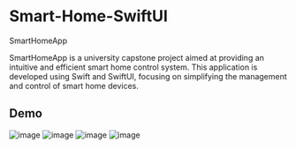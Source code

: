 # Smart-Home-SwiftUI
SmartHomeApp

SmartHomeApp is a university capstone project aimed at providing an intuitive and efficient smart home control system. This application is developed using Swift and SwiftUI, focusing on simplifying the management and control of smart home devices.

## Demo
![image](https://github.com/user-attachments/assets/e80ff836-3dbc-4450-a0c9-178a50c7f07c)
![image](https://github.com/user-attachments/assets/b166de8d-9cd9-4be5-b33e-f17f71f74181)
![image](https://github.com/user-attachments/assets/a97def96-4859-4c35-a8ad-c3ccb5cf0c82)
![image](https://github.com/user-attachments/assets/3b5c45dc-dde5-4128-8121-92dbe438fa08)
